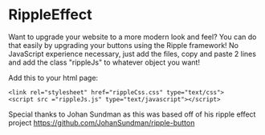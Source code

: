 # RippleEffect
Want to upgrade your website to a more modern look and feel? You can do that easily by upgrading your buttons using the Ripple framework! No JavaScript experience necessary, just add the files, copy and paste 2 lines and add the class "rippleJs" to whatever object you want! 

Add this to your html page:  
```
<link rel="stylesheet" href="rippleCss.css" type="text/css">
<script src ="rippleJs.js" type="text/javascript"></script>
```
Special thanks to Johan Sundman as this was based off of his ripple effect project https://github.com/JohanSundman/ripple-button
